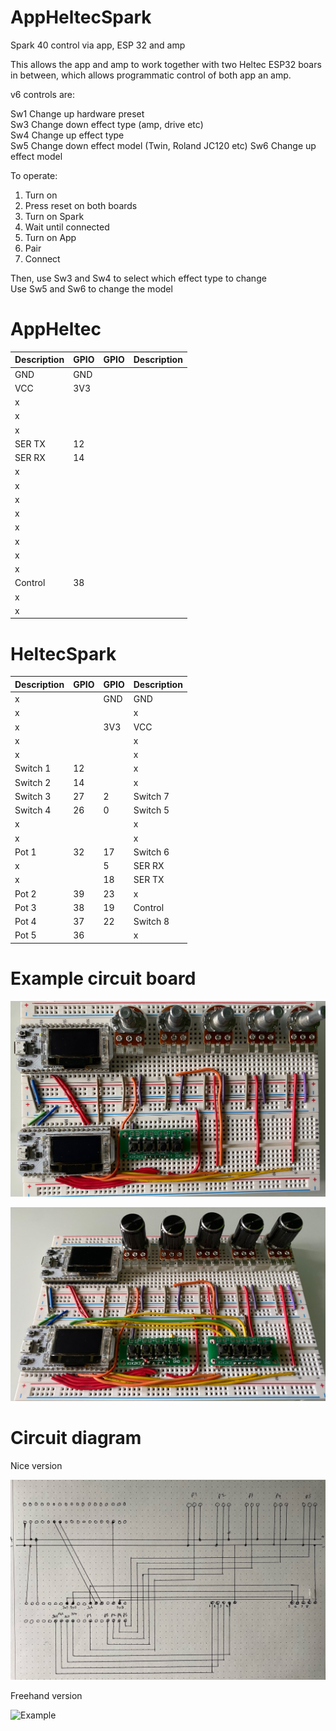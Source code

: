 # AppHeltecSpark
Spark 40 control via app, ESP 32 and amp

This allows the app and amp to work together with two Heltec ESP32 boars in between, which allows programmatic control of both app an amp.

v6 controls are:

Sw1   Change up hardware preset   
Sw3   Change down effect type (amp, drive etc)   
Sw4   Change up effect type   
Sw5   Change down effect model (Twin, Roland JC120 etc)
Sw6   Change up effect model

To operate:

1.  Turn on   
2.  Press reset on both boards   
3.  Turn on Spark   
4.  Wait until connected   
5.  Turn on App   
6.  Pair   
7.  Connect   

Then, use Sw3 and Sw4 to select which effect type to change   
Use Sw5 and Sw6 to change the model   

# AppHeltec

|Description|GPIO|GPIO|Description|
|---|---|---|---|
|GND|GND|||
|VCC|3V3|||
|x||||
|x||||
|x||||
|SER TX|12|||
|SER RX|14|||
|x||||
|x||||
|x||||
|x||||
|x||||
|x||||
|x||||
|x||||
|Control|38|||
|x||||
|x||||


# HeltecSpark

|Description|GPIO|GPIO|Description|
|---|---|---|---|
|x||GND|GND|
|x|||x|
|x||3V3|VCC|
|x|||x|
|x|||x|
|Switch 1|12||x|
|Switch 2|14||x|
|Switch 3|27|2|Switch 7|
|Switch 4|26|0|Switch 5|
|x|||x|
|x|||x|
|Pot 1|32|17|Switch 6|
|x||5|SER RX|
|x||18|SER TX|
|Pot 2|39|23|x|
|Pot 3|38|19|Control|
|Pot 4|37|22|Switch 8|
|Pot 5|36||x|


# Example circuit board

![Example](https://github.com/paulhamsh/AppHeltecSpark/blob/main/pic1.jpg)

![Example](https://github.com/paulhamsh/AppHeltecSpark/blob/main/pic2.jpg)

# Circuit diagram  

Nice version   

![Example](https://github.com/paulhamsh/AppHeltecSpark/blob/main/image0.jpeg)

Freehand version   

![Example](https://github.com/paulhamsh/AppHeltecSpark/blob/main/image1.jpeg)
